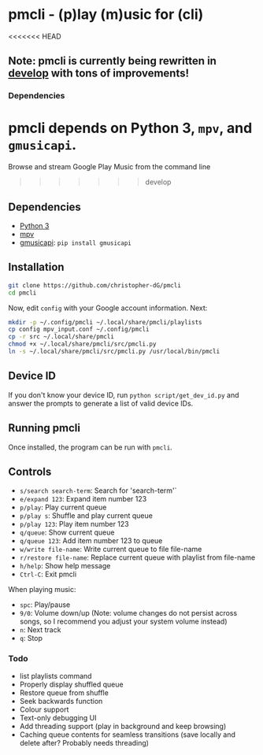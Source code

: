 # pmcli - (p)lay (m)usic for (cli)

<<<<<<< HEAD
## Note: pmcli is currently being rewritten in [develop](https://github.com/christopher-dg/pmcli/tree/develop) with tons of improvements!

### Dependencies 
pmcli depends on Python 3, `mpv`, and `gmusicapi`.
=======
Browse and stream Google Play Music from the command line
>>>>>>> develop

## Dependencies

- [Python 3](https://www.python.org/downloads/)
- [mpv](mpv.io)
- [gmusicapi](https://github.com/simon-weber/gmusicapi): `pip install gmusicapi`

## Installation

```sh
git clone https://github.com/christopher-dG/pmcli
cd pmcli
```

Now, edit `config` with your Google account information. Next:

```sh
mkdir -p ~/.config/pmcli ~/.local/share/pmcli/playlists
cp config mpv_input.conf ~/.config/pmcli
cp -r src ~/.local/share/pmcli
chmod +x ~/.local/share/pmcli/src/pmcli.py
ln -s ~/.local/share/pmcli/src/pmcli.py /usr/local/bin/pmcli
```

## Device ID

If you don't know your device ID, run `python script/get_dev_id.py` and answer the prompts to generate a list of valid device IDs.

## Running pmcli

Once installed, the program can be run with `pmcli`.

## Controls

- `s/search search-term`: Search for 'search-term'`
- `e/expand 123`: Expand item number 123
- `p/play`: Play current queue
-  `p/play s`: Shuffle and play current queue
- `p/play 123`: Play item number 123
- `q/queue`: Show current queue
- `q/queue 123`:  Add item number 123 to queue
- `w/write file-name`: Write current queue to file file-name
- `r/restore file-name`: Replace current queue with playlist from file-name
- `h/help`: Show help message
- `Ctrl-C`: Exit pmcli

When playing music:

- `spc`: Play/pause
- `9/0`: Volume down/up (Note: volume changes do not persist across songs, so I recommend you adjust your system volume instead)
- `n`: Next track
- `q`: Stop

### Todo

- list playlists command
- Properly display shuffled queue
- Restore queue from shuffle
- Seek backwards function
- Colour support
- Text-only debugging UI
- Add threading support (play in background and keep browsing)
- Caching queue contents for seamless transitions (save locally and delete after? Probably needs threading)
